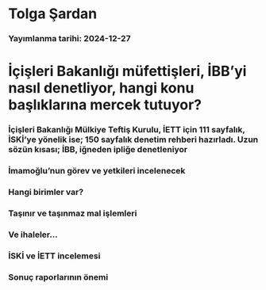 # Tolga Şardan

### Yayımlanma tarihi: 2024-12-27

# İçişleri Bakanlığı müfettişleri, İBB’yi nasıl denetliyor, hangi konu başlıklarına mercek tutuyor?


### İçişleri Bakanlığı Mülkiye Teftiş Kurulu, İETT için 111 sayfalık, İSKİ’ye yönelik ise; 150 sayfalık denetim rehberi hazırladı. Uzun sözün kısası; İBB, iğneden ipliğe denetleniyor


### İmamoğlu’nun görev ve yetkileri incelenecek


### Hangi birimler var?


### Taşınır ve taşınmaz mal işlemleri


### Ve ihaleler…


### İSKİ ve İETT incelemesi


### Sonuç raporlarının önemi

